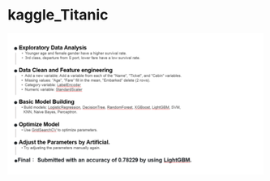# kaggle_Titanic


![image](https://github.com/BevisJChen/Titanic_from_Disaster_Classification/blob/main/Analysis%20process.PNG)

